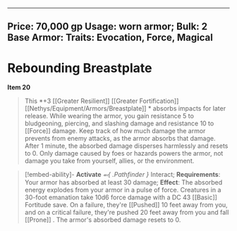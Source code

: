 
---
Price: 70,000 gp
Usage: worn armor;
Bulk: 2
Base Armor: 
Traits: Evocation, Force, Magical         
---

# Rebounding Breastplate

**Item 20**

> This *+3 [[Greater Resilient]]  [[Greater Fortification]]  [[Nethys/Equipment/Armors/Breastplate]] * absorbs impacts for later release. While wearing the armor, you gain resistance 5 to bludgeoning, piercing, and slashing damage and resistance 10 to [[Force]] damage. Keep track of how much damage the armor prevents from enemy attacks, as the armor absorbs that damage. After 1 minute, the absorbed damage disperses harmlessly and resets to 0. Only damage caused by foes or hazards powers the armor, not damage you take from yourself, allies, or the environment.

> [!embed-ability]- **Activate**
> *⬻{ .Pathfinder }* Interact;
> **Requirements**: Your armor has absorbed at least 30 damage;
> **Effect**: The absorbed energy explodes from your armor in a pulse of force. Creatures in a 30-foot emanation take 10d6 force damage with a DC 43 [[Basic]] Fortitude save. On a failure, they're [[Pushed]] 10 feet away from you, and on a critical failure, they're pushed 20 feet away from you and fall [[Prone]] . The armor's absorbed damage resets to 0.





